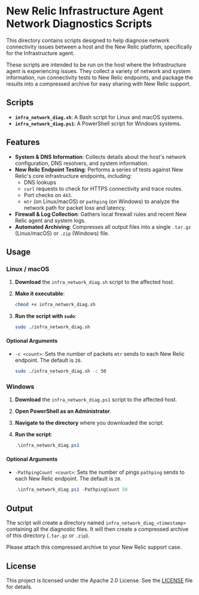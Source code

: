 # New Relic Infrastructure Agent Network Diagnostics Scripts

This directory contains scripts designed to help diagnose network connectivity issues between a host and the New Relic platform, specifically for the Infrastructure agent.

These scripts are intended to be run on the host where the Infrastructure agent is experiencing issues. They collect a variety of network and system information, run connectivity tests to New Relic endpoints, and package the results into a compressed archive for easy sharing with New Relic support.

## Scripts

- **`infra_network_diag.sh`**: A Bash script for Linux and macOS systems.
- **`infra_network_diag.ps1`**: A PowerShell script for Windows systems.

## Features

- **System & DNS Information**: Collects details about the host's network configuration, DNS resolvers, and system information.
- **New Relic Endpoint Testing**: Performs a series of tests against New Relic's core infrastructure endpoints, including:
  - DNS lookups
  - `curl` requests to check for HTTPS connectivity and trace routes.
  - Port checks on `443`.
  - `mtr` (on Linux/macOS) or `pathping` (on Windows) to analyze the network path for packet loss and latency.
- **Firewall & Log Collection**: Gathers local firewall rules and recent New Relic agent and system logs.
- **Automated Archiving**: Compresses all output files into a single `.tar.gz` (Linux/macOS) or `.zip` (Windows) file.

## Usage

### Linux / macOS

1. **Download** the `infra_network_diag.sh` script to the affected host.
2. **Make it executable**:

    ```bash
    chmod +x infra_network_diag.sh
    ```

3. **Run the script with `sudo`**:

    ```bash
    sudo ./infra_network_diag.sh
    ```

#### Optional Arguments

- `-c <count>`: Sets the number of packets `mtr` sends to each New Relic endpoint. The default is `20`.

    ```bash
    sudo ./infra_network_diag.sh -c 50
    ```

### Windows

1. **Download** the `infra_network_diag.ps1` script to the affected host.
2. **Open PowerShell as an Administrator**.
3. **Navigate to the directory** where you downloaded the script.
4. **Run the script**:

    ```powershell
    .\infra_network_diag.ps1
    ```

#### Optional Arguments

- `-PathpingCount <count>`: Sets the number of pings `pathping` sends to each New Relic endpoint. The default is `20`.

    ```powershell
    .\infra_network_diag.ps1 -PathpingCount 50
    ```

## Output

The script will create a directory named `infra_network_diag_<timestamp>` containing all the diagnostic files. It will then create a compressed archive of this directory (`.tar.gz` or `.zip`).

Please attach this compressed archive to your New Relic support case.

## License

This project is licensed under the Apache 2.0 License. See the [LICENSE](../../LICENSE) file for details.
